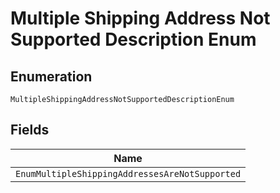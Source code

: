 
# Multiple Shipping Address Not Supported Description Enum

## Enumeration

`MultipleShippingAddressNotSupportedDescriptionEnum`

## Fields

| Name |
|  --- |
| `EnumMultipleShippingAddressesAreNotSupported` |

